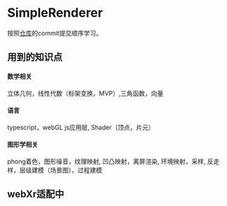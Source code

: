 # SimpleRenderer

按照<a href="https://github.com/jwagner/webglice">仓库</a>的commit提交顺序学习。

<h2>用到的知识点</h2>
<h4>数学相关</h4> 立体几何，线性代数（标架变换，MVP）,三角函数，向量
<h4>语言</h4>typescript，webGL js应用层, Shader（顶点，片元）
<h4>图形学相关</h4> phong着色，图形噪音，纹理映射, 凹凸映射，离屏渲染, 环境映射，采样, 反走样，层级建模（场景图），过程建模


<h2>webXr适配中</h2>
